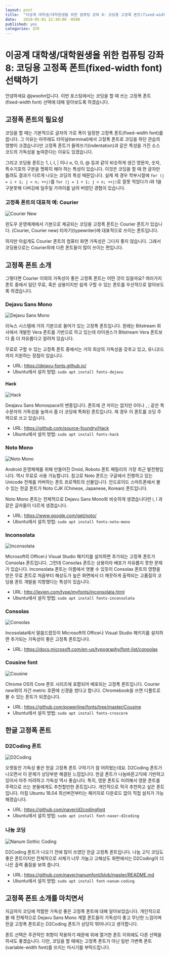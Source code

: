 ```yaml
---
layout: post
title:  "이공계 대학생/대학원생을 위한 컴퓨팅 강좌 8: 코딩용 고정폭 폰트(fixed-width font) 선택하기"
date:   2018-05-01 22:30:00 -0500
published: yes
categories: 강좌
---
```


# 이공계 대학생/대학원생을 위한 컴퓨팅 강좌 8: 코딩용 고정폭 폰트(fixed-width font) 선택하기

안녕하세요 @jwsohn입니다. 이번 포스팅에서는 코딩을 할 때 쓰는 고정폭
폰트(fixed-width font) 선택에 대해 알아보도록 하겠습니다.

## 고정폭 폰트의 필요성

코딩을 할 때는 기본적으로 글자의 가로 폭이 일정한 고정폭 폰트(fixed-width
font)를 씁니다. 그 이유는 아무래도 터미널(terminal)에서 고정폭 폰트로 코딩을
하던 관습의 영향이 크겠습니다만 고정폭 폰트가 들여쓰기(indentation)과 같은
특성을 가진 소스 코드의 가독성을 높여준다는 이유도 있겠습니다.

그리고 코딩용 폰트는 1, i, l, | 이나 o, O, 0, @ 등과 같이 비슷하게 생긴
영문자, 숫자, 특수기호의 구분을 명확히 해야 하는 특성이 있습니다. 이것은
코딩을 할 때 한 글자만 틀려도 결과가 다르게 나오는 코딩의 특성 때문입니다.
실제 제 경우 학부시절에 `for (j = i + 1; j < n; ++j)`를 `for (j = 1 + 1; j <
n; ++j)`로 잘못 적었다가 i와 1을 구분못해 디버깅에 일주일 가까이를 날려 버렸던
경험이 있습니다.

### 고정폭 폰트의 대표적 예: Courier 

![Courier New](/assets/2018-05-01-computing-for-scieng-students-08/courier-new.png)

윈도우 운영체제에서 기본으로 제공되는 코딩용 고정폭 폰트는 Courier 폰트가
있습니다. (Courier, Courier new) 타자기(typewriter)에 대표적으로 쓰이는
폰트입니다. 

하지만 아쉽게도 Courier 폰트의 컴퓨터 화면 가독성은 그다지 좋지 않습니다.
그래서 코딩용으로는 Courier외에 다른 폰트들이 많이 쓰이는 편입니다.

## 고정폭 폰트 소개

그렇다면 Courier 이외의 가독성이 좋은 고정폭 폰트는 어떤 것이 있을까요? 여러가지
폰트 중에서 일단 무료, 혹은 상용이지만 쉽게 구할 수 있는 폰트를 우선적으로
알아보도록 하겠습니다.

### Dejavu Sans Mono

![Dejavu Sans Mono](/assets/2018-05-01-computing-for-scieng-students-08/dejavu-sans-mono.png)

리눅스 시스템에 거의 기본으로 들어가 있는 고정폭 폰트입니다. 원래는 Bitstream
회사에서 개발한 Vera 폰트를 기반으로 하고 있는데 라이센스가 Bitstream Vera
폰트보다 좀 더 자유롭다고 알려져 있습니다. 

무료로 구할 수 있는 고정폭 폰트 중에서는 거의 최상의 가독성을 갖추고 있고,
유니코드까지 지원하는 장점이 있습니다. 

  * URL: https://dejavu-fonts.github.io/
  * Ubuntu에서 설치 방법: `sudo apt install fonts-dejavu`

#### Hack

![Hack](/assets/2018-05-01-computing-for-scieng-students-08/hack.png)

Deajavu Sans Monospace의 변종입니다. 폰트에 큰 차이는 없지만 0이나 , ; 같은
특수문자의 가독성을 높여서 좀 더 코딩에 특화된 폰트입니다. 제 경우 이 폰트를
코딩 주력으로 쓰고 있습니다.

  * URL: https://github.com/source-foundry/Hack
  * Ubuntu에서 설치 방법: `sudo apt install fonts-hack`

### Noto Mono

![Noto Mono](/assets/2018-05-01-computing-for-scieng-students-08/noto-mono.png)

Android 운영체제를 위해 만들어진 Droid, Roboto 폰트 패밀리의 가장 최근
발전형입니다. 역시 무료로 사용 가능합니다. 참고로 Noto 폰트는 구글에서
진행하고 있는 Unicode 전체를 커버하는 폰트 프로젝트의 산물입니다. 안드로이드
스마트폰에서 볼 수 있는 한글 폰트가 Noto CJK (Chinese, Japanese, Korean)
폰트입니다. 

Noto Mono 폰트는 전체적으로 Dejavu Sans Mono와 비슷하게 생겼습니다만 i, l 과
같은 글자들이 다르게 생겼습니다.

  * URL: https://www.google.com/get/noto/
  * Ubuntu에서 설치 방법: `sudo apt install fonts-noto-mono`

### Inconsolata

![Inconsolata](/assets/2018-05-01-computing-for-scieng-students-08/inconsolata.png)

Microsoft의 Office나 Visual Studio 패키지를 설치하면 추가되는 고정폭 폰트가
Consolas 폰트입니다. 그런데 Consolas 폰트는 상용이라 배포가 자유롭지 못한
문제가 있습니다. Inconsolata 폰트는 이름에서 엿볼 수 있듯이 Consolas 폰트의
영향을 받은 무료 폰트로 처음부터 해상도가 높은 화면에서 더 깨끗하게 출력되는
고품질의 코딩용 폰트 개발을 지향했다는 특성이 있습니다. 

  * URL: http://levien.com/type/myfonts/inconsolata.html
  * Ubuntu에서 설치 방법: `sudo apt install fonts-inconsolata`

### Consolas

![Consolas](/assets/2018-05-01-computing-for-scieng-students-08/consolas.png)

Incosolata에서 말씀드렸듯이 Microsoft의 Office나 Visual Studio 패키지를
설치하면 추가되는 가독성이 좋은 고정폭 폰트입니다.

  * URL: https://docs.microsoft.com/en-us/typography/font-list/consolas

### Cousine font

![Cousine](/assets/2018-05-01-computing-for-scieng-students-08/cousine.png)

Chrome OS의 Core 폰트 시리즈에 포함되어 배포되는 고정폭 폰트입니다. Courier
new와의 자간 metric 호환에 신경을 썼다고 합니다. Chromebook을 쓰면 디폴트로
볼 수 있는 폰트가 되겠습니다.

  * URL: https://github.com/powerline/fonts/tree/master/Cousine
  * Ubuntu에서 설치 방법: `sudo apt install fonts-croscore`

## 한글 고정폭 폰트

### D2Coding 폰트 

![D2Coding](/assets/2018-05-01-computing-for-scieng-students-08/d2coding.png)

오랫동안 가독성 좋은 한글 고정폭 폰트 구하기가 참 어려웠는데요. D2Coding
폰트가 나오면서 이 문제가 상당부분 해결된 느낌입니다. 한글 폰트가
나눔바른고딕에 기반하고 있어서 아주 미려하고 가독성 역시 좋습니다.  특히, 영문
폰트도 미려해서 영문 폰트를 주력으로 쓰는 분들에게도 추천할만한 폰트입니다.
개인적으로 적극 추천하고 싶은 폰트입니다. 마침 Ubuntu 18.04 최신버전부터는
패키지로 다운로드 없이 직접 설치가 가능해졌습니다.

  * URL: https://github.com/naver/d2codingfont
  * Ubuntu에서 설치 방법: `sudo apt install font-naver-d2coding`

### 나눔 코딩

![Nanum Gothic Coding](/assets/2018-05-01-computing-for-scieng-students-08/nanum-gothic-coding.png)

D2Coding 폰트가 나오기 전에 많이 쓰였던 한글 고정폭 폰트입니다. 나눔 고딕
코딩도 좋은 폰트이지만 전체적으로 서체가 너무 가늘고 고해상도 화면에서는
D2Coding이 더 나은 출력 품질을 보여 줍니다. 

  * URL: https://github.com/naver/nanumfont/blob/master/README.md
  * Ubuntu에서 설치 방법: `sudo apt install font-nanum-coding`

## 고정폭 폰트 소개를 마치면서

지금까지 코딩에 적합한 가독성 좋은 고정폭 폰트에 대해 알아보았습니다.
개인적으로 볼 때 전체적으로 Dejavu Sans Mono 계열 폰트들이 가독성이 좋고
무난한 느낌이며 한글 고정폭 폰트로는 D2Coding 폰트가 상당히 뛰어나다고
생각합니다.

폰트 선택은 주관적인 취향이 작용하기 때문에 위에 열거한 폰트 이외에도
다른 선택을 하셔도 좋겠습니다. 다만, 코딩을 할 때에는 고정폭 폰트가 아닌
일반 가변폭 폰트 (variable-width font)를 쓰지는 마시기를 부탁드립니다. 


